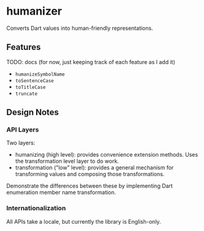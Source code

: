 # humanizer

Converts Dart values into human-friendly representations.


## Features

TODO: docs (for now, just keeping track of each feature as I add it)

* `humanizeSymbolName`
* `toSentenceCase`
* `toTitleCase`
* `truncate`

## Design Notes

### API Layers

Two layers:

* humanizing (high level): provides convenience extension methods. Uses the transformation level layer to do work.
* transformation ("low" level): provides a general mechanism for transforming values and composing those
  transformations.

Demonstrate the differences between these by implementing Dart enumeration member name transformation.
### Internationalization

All APIs take a locale, but currently the library is English-only.